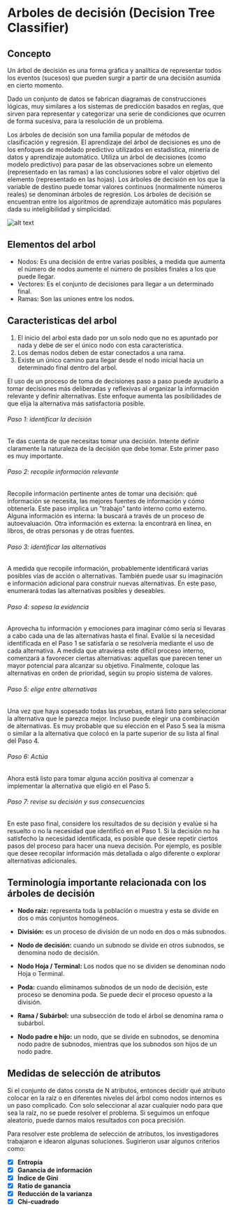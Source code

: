 # Arboles de decisión (Decision Tree Classifier)

## Concepto

Un árbol de decisión es una forma gráfica y analítica de   representar   todos   los   eventos   (sucesos)   que   pueden  surgir  a  partir  de  una  decisión  asumida  en  cierto momento. 

Dado un conjunto de datos se fabrican diagramas de construcciones lógicas, muy similares a los sistemas de predicción basados en reglas, que sirven para representar y categorizar una serie de condiciones que ocurren de forma sucesiva, para la resolución de un problema.

Los árboles de decisión son una familia popular de métodos de clasificación y regresión.
El aprendizaje del árbol de decisiones es uno de los enfoques de modelado predictivo utilizados en estadística, minería de datos y aprendizaje automático. Utiliza un árbol de decisiones (como modelo predictivo) para pasar de las observaciones sobre un elemento (representado en las ramas) a las conclusiones sobre el valor objetivo del elemento (representado en las hojas). Los árboles de decisión en los que la variable de destino puede tomar valores continuos (normalmente números reales) se denominan árboles de regresión. Los árboles de decisión se encuentran entre los algoritmos de aprendizaje automático más populares dada su inteligibilidad y simplicidad.



![alt text](https://runestone.academy/runestone/static/pythoned/_images/booktree.png)

## Elementos del arbol

- Nodos: Es una decisión de entre varias posibles, a medida que aumenta el número de nodos aumente el número de posibles finales a los que puede llegar.
- Vectores: Es el conjunto de decisiones para llegar a un determinado final.
- Ramas: Son las uniones entre los nodos.

## Caracteristicas del arbol

1. El inicio del arbol esta dado por un solo nodo que no es apuntado por nada y debe de ser el único nodo con esta caracteristica.
2. Los demas nodos deben de estar conectados a una rama.
3. Existe un único camino para llegar desde el nodo inicial hacia un determinado final dentro del arbol.

El uso de un proceso de toma de decisiones paso a paso puede ayudarlo a tomar decisiones más deliberadas y reflexivas al organizar la información relevante y definir alternativas. Este enfoque aumenta las posibilidades de que elija la alternativa más satisfactoria posible.

###### Paso 1: identificar la decisión
Te das cuenta de que necesitas tomar una decisión. Intente definir claramente la naturaleza de la decisión que debe tomar. Este primer paso es muy importante.

###### Paso 2: recopile información relevante
Recopile información pertinente antes de tomar una decisión: qué información se necesita, las mejores fuentes de información y cómo obtenerla. Este paso implica un "trabajo" tanto interno como externo. Alguna información es interna: la buscará a través de un proceso de autoevaluación. Otra información es externa: la encontrará en línea, en libros, de otras personas y de otras fuentes.

###### Paso 3: identificar las alternativas
A medida que recopile información, probablemente identificará varias posibles vías de acción o alternativas. También puede usar su imaginación e información adicional para construir nuevas alternativas. En este paso, enumerará todas las alternativas posibles y deseables.

###### Paso 4: sopesa la evidencia
Aprovecha tu información y emociones para imaginar cómo sería si llevaras a cabo cada una de las alternativas hasta el final. Evalúe si la necesidad identificada en el Paso 1 se satisfaría o se resolvería mediante el uso de cada alternativa. A medida que atraviesa este difícil proceso interno, comenzará a favorecer ciertas alternativas: aquellas que parecen tener un mayor potencial para alcanzar su objetivo. Finalmente, coloque las alternativas en orden de prioridad, según su propio sistema de valores.

###### Paso 5: elige entre alternativas
Una vez que haya sopesado todas las pruebas, estará listo para seleccionar la alternativa que le parezca mejor. Incluso puede elegir una combinación de alternativas. Es muy probable que su elección en el Paso 5 sea la misma o similar a la alternativa que colocó en la parte superior de su lista al final del Paso 4.

###### Paso 6: Actúa
Ahora está listo para tomar alguna acción positiva al comenzar a implementar la alternativa que eligió en el Paso 5.

###### Paso 7: revise su decisión y sus consecuencias
En este paso final, considere los resultados de su decisión y evalúe si ha resuelto o no la necesidad que identificó en el Paso 1. Si la decisión no ha satisfecho la necesidad identificada, es posible que desee repetir ciertos pasos del proceso para hacer una nueva decisión. Por ejemplo, es posible que desee recopilar información más detallada o algo diferente o explorar alternativas adicionales.

## Terminología importante relacionada con los árboles de decisión
- **Nodo raíz:** representa toda la población o muestra y esta se divide en dos o más conjuntos homogéneos.

- **División:** es un proceso de división de un nodo en dos o más subnodos.

- **Nodo de decisión:** cuando un subnodo se divide en otros subnodos, se denomina nodo de decisión.

- **Nodo Hoja / Terminal:** Los nodos que no se dividen se denominan nodo Hoja o Terminal.

- **Poda:** cuando eliminamos subnodos de un nodo de decisión, este proceso se denomina poda. Se puede decir el proceso opuesto a la división.

- **Rama / Subárbol:** una subsección de todo el árbol se denomina rama o subárbol.

- **Nodo padre e hijo:** un nodo, que se divide en subnodos, se denomina nodo padre de subnodos, mientras que los subnodos son hijos de un nodo padre.

## Medidas de selección de atributos 
Si el conjunto de datos consta de N atributos, entonces decidir qué atributo colocar en la raíz o en diferentes niveles del árbol como nodos internos es un paso complicado. Con solo seleccionar al azar cualquier nodo para que sea la raíz, no se puede resolver el problema. Si seguimos un enfoque aleatorio, puede darnos malos resultados con poca precisión.

Para resolver este problema de selección de atributos, los investigadores trabajaron e idearon algunas soluciones. Sugirieron usar algunos criterios como:
- [x] **Entropía**
- [x] **Ganancia de información**
- [x] **Índice de Gini**
- [x] **Ratio de ganancia**
- [x] **Reducción de la varianza**
- [x] **Chi-cuadrado**
